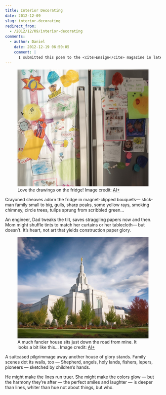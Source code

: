 ```yaml
---
title: Interior Decorating
date: 2012-12-09
slug: interior-decorating
redirect_from:
  - /2012/12/09/interior-decorating
comments:
  - author: Daniel
    date: 2012-12-19 06:50:05
    comment: |
      I submitted this poem to the <cite>Ensign</cite> magazine in late summer 2012. No response.
---
```

<figure><img alt="colorful children's drawings in crayon, covering a fridge" src="assets/drawings-on-fridge.jpg" /><figcaption>Love the drawings on the fridge! Image credit: <a href="ai-art">AI+</a></figcaption></figure>

<p class="poetry">Crayoned sheaves adorn the fridge
in magnet-clipped bouquets&mdash;
stick-man family small to big,
gulls, sharp peaks, some yellow rays,
smoking chimney, circle trees,
tulips sprung from scribbled green...

An engineer, Dad tweaks the tilt,
saves straggling papers now and then.
Mom might shuffle tints to match
her curtains or her tablecloth&mdash;
but doesn’t. It’s heart, not art
that yields construction paper glory.</p>

<figure><img src="assets/temple.jpg" /><figcaption>A much fancier house sits just down the road from mine. It looks a bit like this... Image credit: <a href="ai-art">AI+</a></figcaption></figure>

<p class="poetry">A suitcased pilgrimmage away
another house of glory stands.
Family scenes dot its walls, too &mdash;
Shepherd, angels, holy lands,
fishers, lepers, pioneers &mdash;
sketched by children’s hands.

He might make the lines run truer.
She might make the colors glow &mdash;
but the harmony they’re after &mdash;
the perfect smiles and laughter &mdash;
is deeper than lines, whiter than hue
not about things, but who.</p>
